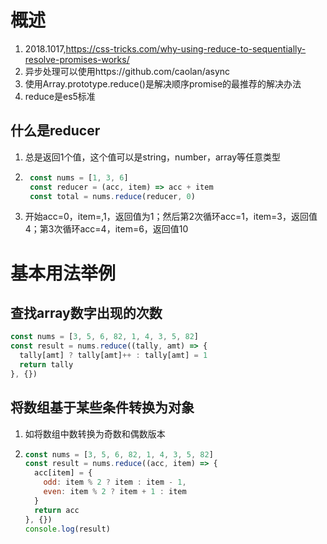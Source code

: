 # 概述
1. 2018.1017,https://css-tricks.com/why-using-reduce-to-sequentially-resolve-promises-works/
1. 异步处理可以使用https://github.com/caolan/async
1. 使用Array.prototype.reduce()是解决顺序promise的最推荐的解决办法
1. reduce是es5标准

## 什么是reducer
1. 总是返回1个值，这个值可以是string，number，array等任意类型

1. ```javascript
    const nums = [1, 3, 6]
    const reducer = (acc, item) => acc + item
    const total = nums.reduce(reducer, 0)
    ```

1. 开始acc=0，item=,1，返回值为1；然后第2次循环acc=1，item=3，返回值4；第3次循环acc=4，item=6，返回值10

# 基本用法举例

## 查找array数字出现的次数

```javascript
const nums = [3, 5, 6, 82, 1, 4, 3, 5, 82]
const result = nums.reduce((tally, amt) => {
  tally[amt] ? tally[amt]++ : tally[amt] = 1
  return tally
}, {})
```

## 将数组基于某些条件转换为对象

1. 如将数组中数转换为奇数和偶数版本

2. ```javascript
   const nums = [3, 5, 6, 82, 1, 4, 3, 5, 82]
   const result = nums.reduce((acc, item) => {
     acc[item] = {
       odd: item % 2 ? item : item - 1,
       even: item % 2 ? item + 1 : item
     }
     return acc
   }, {})
   console.log(result)
   ```



# 